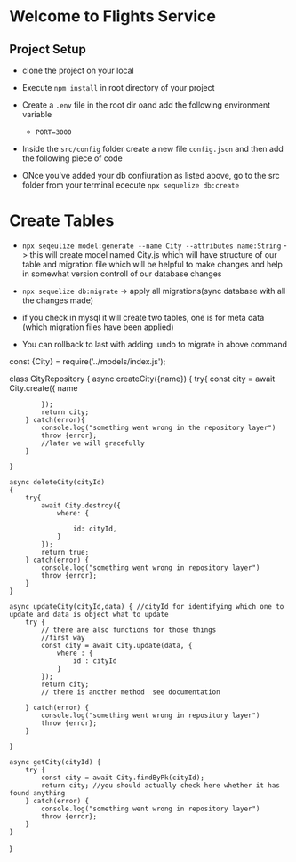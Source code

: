 # Welcome to Flights Service

## Project Setup

- clone the project on your local
- Execute `npm install` in root directory of your project
- Create a `.env` file in the root dir oand add the following environment variable

    - `PORT=3000`

- Inside the `src/config` folder create a new file `config.json` and then add the following piece of code



- ONce you've added your db confiuration as listed above, go to the src folder from your terminal  ececute `npx sequelize db:create`


# Create Tables

- `npx seqeulize model:generate --name City --attributes name:String`  -> this will create model named City.js which will have structure of our table and migration file which will be helpful to make changes and help in somewhat version controll of our database changes

- `npx sequelize db:migrate` -> apply all migrations(sync database with all the changes made)

- if you check in mysql it will create two tables, one is for meta data (which migration files have been applied) 
- You can rollback to last with adding :undo to migrate in above command



const {City} = require('../models/index.js');

class CityRepository {
	async createCity({name}) 
	{
		try{
			const city = await City.create({
                name

            });
			return city;
		} catch(error){
			console.log("something went wrong in the repository layer")
			throw {error};
            //later we will gracefully 
		}
		
	}

	async deleteCity(cityId)
	{
		try{
			await City.destroy({
				where: {

					id: cityId,
				}
			});
            return true;
		} catch(error) {
            console.log("something went wrong in repository layer")
			throw {error};
		}
	}

    async updateCity(cityId,data) { //cityId for identifying which one to update and data is object what to update
        try {
            // there are also functions for those things
            //first way
            const city = await City.update(data, {
                where : {
                    id : cityId
                }
            });
            return city;
            // there is another method  see documentation

        } catch(error) {
            console.log("something went wrong in repository layer")
			throw {error};
        }

    }

    async getCity(cityId) {
        try {
            const city = await City.findByPk(cityId);
            return city; //you should actually check here whether it has found anything
        } catch(error) {
            console.log("something went wrong in repository layer")
			throw {error};
        }
    }
}


